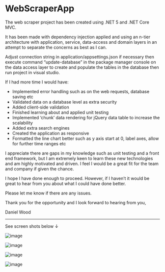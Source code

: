 # WebScraperApp

The web scraper project has been created using .NET 5 and .NET Core MVC. 

It has been made with dependency injection applied and using an n-tier architecture with application, service, data-access and domain layers in an attempt to separate the concerns as best as I can.

Adjust connection string in application/appsettings.json if necessary then execute command “update-database” in the package manager console on the data access layer to create and populate the tables in the database then run project in visual studio.

If I had more time I would have:

- Implemented error handling such as on the web requests, database saving etc
-	Validated data on a database level as extra security
-	Added client-side validation
-	Finished learning about and applied unit testing
-	Implemented ‘chunk’ data rendering for jQuery data table to increase the scalability
-	Added extra search engines
-	Created the application as responsive
-	Formatted the line chart better such as y axis start at 0, label axes, allow for further time ranges etc

I appreciate there are gaps in my knowledge such as unit testing and a front end framework, but I am extremely keen to learn these new technologies and am highly motivated and driven. I feel I would be a great fit for the team and company if given the chance.

I hope I have done enough to proceed. However, if I haven’t it would be great to hear from you about what I could have done better.

Please let me know if there are any issues.

Thank you for the opportunity and I look forward to hearing from you,

Daniel Wood
_______________________

See screen shots below ↓ 

![image](https://user-images.githubusercontent.com/89601044/177089264-e3bc4542-2b71-4126-af6f-4ac62ebd24f5.png)

![image](https://user-images.githubusercontent.com/89601044/177089271-cca6efe7-e70f-4885-b0e3-a2ae7d7df8ce.png)

![image](https://user-images.githubusercontent.com/89601044/177089284-3863b9ad-2ef4-47e9-9101-ba2ec6242f39.png)

![image](https://user-images.githubusercontent.com/89601044/177089306-14299ca6-08be-4ffc-a711-d9c43ffda95f.png)





